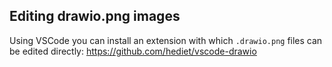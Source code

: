 ## Editing drawio.png images

Using VSCode you can install an extension with which `.drawio.png` files can be edited directly: https://github.com/hediet/vscode-drawio
